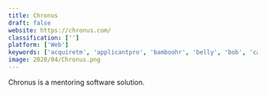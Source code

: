 ```yaml
---
title: Chronus
draft: false 
website: https://chronus.com/
classification: ['']
platform: ['Web']
keywords: ['acquiretm', 'applicantpro', 'bamboohr', 'belly', 'bob', 'cakehr', 'clearcompany', 'freshteam', 'harvest_hcm', 'hiringthing', 'humantelligence', 'lanteria_hr', 'peakon', 'qualtrics_research_core', 'signalhire', 'sutihr', 'ultipro', 'webhr', 'zoho_recruit', 'eloomi', 'mystaffingpro']
image: 2020/04/Chronus.png
---
```

Chronus is a mentoring software solution.